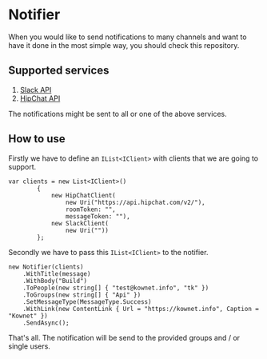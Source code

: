 # Notifier

When you would like to send notifications to many channels and want to have it done in the most simple way, you should check this repository.

## Supported services

1. [Slack API](https://api.slack.com/docs/messages)
2. [HipChat API](https://developer.atlassian.com/hipchat/guide/sending-messages)

The notifications might be sent to all or one of the above services.

## How to use

Firstly we have to define an `IList<IClient>` with clients that we are going to support.

    var clients = new List<IClient>()
            {
                new HipChatClient(
                    new Uri("https://api.hipchat.com/v2/"),
                    roomToken: "",
                    messageToken: ""),
                new SlackClient(
                    new Uri(""))
            };

Secondly we have to pass this `IList<IClient>` to the notifier.

    new Notifier(clients)
        .WithTitle(message)
        .WithBody("Build")
        .ToPeople(new string[] { "test@kownet.info", "tk" })
        .ToGroups(new string[] { "Api" })
        .SetMessageType(MessageType.Success)
        .WithLink(new ContentLink { Url = "https://kownet.info", Caption = "Kownet" })
        .SendAsync();

That's all. The notification will be send to the provided groups and / or single users.